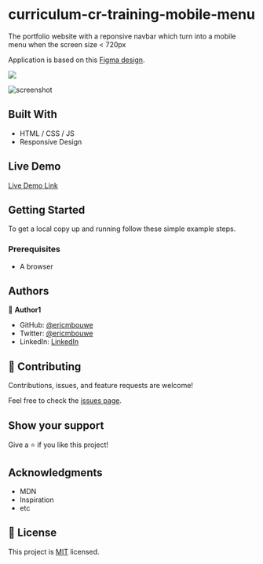 # curriculum-cr-training-mobile-menu

The portfolio website with a reponsive navbar which turn into a mobile menu when the screen size < 720px

Application is based on this [Figma design](https://www.figma.com/file/t3EJUCAEViw3QasuJLPLVT/Microverse-Student-Potfolio-Templates-Main?node-id=1%3A1471).

![](https://img.shields.io/badge/Microverse-blueviolet)

![screenshot](./app_screenshot.png)


## Built With

- HTML / CSS / JS
- Responsive Design

## Live Demo

[Live Demo Link](https://raw.githack.com/EricMbouwe/portfolio-mobile-menu/mobile-menu-actions/index.html)

## Getting Started

To get a local copy up and running follow these simple example steps.

### Prerequisites

- A browser


## Authors

👤 **Author1**

- GitHub: [@ericmbouwe](https://github.com/ericmbouwe)
- Twitter: [@ericmbouwe](https://twitter.com/ericmbouwe)
- LinkedIn: [LinkedIn](https://linkedin.com/in/linkedinhandle)

## 🤝 Contributing

Contributions, issues, and feature requests are welcome!

Feel free to check the [issues page](../../issues/).

## Show your support

Give a ⭐️ if you like this project!

## Acknowledgments

- MDN
- Inspiration
- etc

## 📝 License

This project is [MIT](./MIT.md) licensed.
